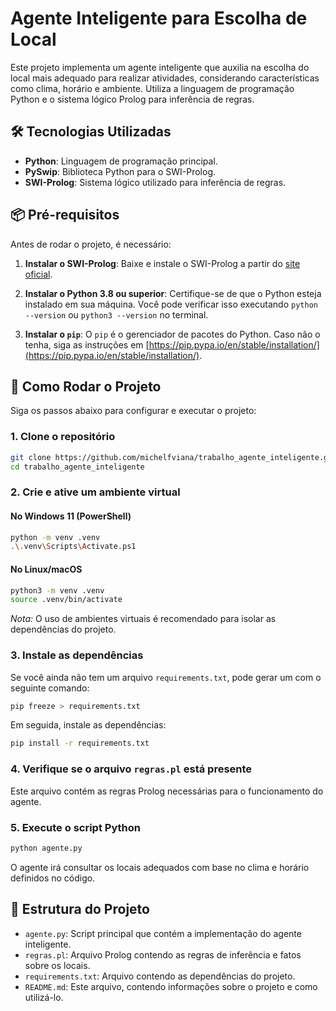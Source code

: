 # Agente Inteligente para Escolha de Local

Este projeto implementa um agente inteligente que auxilia na escolha do local mais adequado para realizar atividades, considerando características como clima, horário e ambiente. Utiliza a linguagem de programação Python e o sistema lógico Prolog para inferência de regras.

## 🛠️ Tecnologias Utilizadas

- **Python**: Linguagem de programação principal.
- **PySwip**: Biblioteca Python para o SWI-Prolog.
- **SWI-Prolog**: Sistema lógico utilizado para inferência de regras.

## 📦 Pré-requisitos

Antes de rodar o projeto, é necessário:

1. **Instalar o SWI-Prolog**: Baixe e instale o SWI-Prolog a partir do [site oficial](https://www.swi-prolog.org/Download.html).

2. **Instalar o Python 3.8 ou superior**: Certifique-se de que o Python esteja instalado em sua máquina. Você pode verificar isso executando `python --version` ou `python3 --version` no terminal.

3. **Instalar o `pip`**: O `pip` é o gerenciador de pacotes do Python. Caso não o tenha, siga as instruções em [https://pip.pypa.io/en/stable/installation/](https://pip.pypa.io/en/stable/installation/).

## 🚀 Como Rodar o Projeto

Siga os passos abaixo para configurar e executar o projeto:

### 1. Clone o repositório

```bash
git clone https://github.com/michelfviana/trabalho_agente_inteligente.git
cd trabalho_agente_inteligente
```

### 2. Crie e ative um ambiente virtual

#### No Windows 11 (PowerShell)

```bash
python -m venv .venv
.\.venv\Scripts\Activate.ps1
```

#### No Linux/macOS

```bash
python3 -m venv .venv
source .venv/bin/activate
```

*Nota:* O uso de ambientes virtuais é recomendado para isolar as dependências do projeto.

### 3. Instale as dependências

Se você ainda não tem um arquivo `requirements.txt`, pode gerar um com o seguinte comando:

```bash
pip freeze > requirements.txt
```

Em seguida, instale as dependências:

```bash
pip install -r requirements.txt
```

### 4. Verifique se o arquivo `regras.pl` está presente

Este arquivo contém as regras Prolog necessárias para o funcionamento do agente.

### 5. Execute o script Python

```bash
python agente.py
```

O agente irá consultar os locais adequados com base no clima e horário definidos no código.

## 📄 Estrutura do Projeto

- `agente.py`: Script principal que contém a implementação do agente inteligente.
- `regras.pl`: Arquivo Prolog contendo as regras de inferência e fatos sobre os locais.
- `requirements.txt`: Arquivo contendo as dependências do projeto.
- `README.md`: Este arquivo, contendo informações sobre o projeto e como utilizá-lo.
